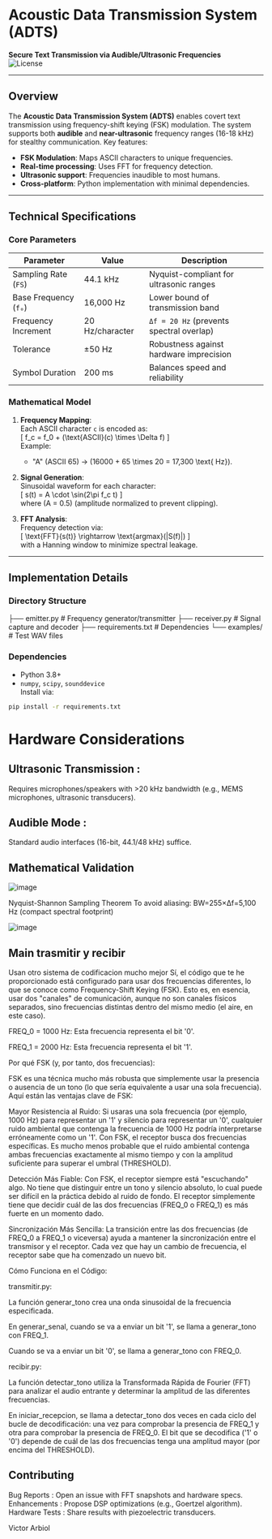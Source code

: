# Acoustic Data Transmission System (ADTS)  
**Secure Text Transmission via Audible/Ultrasonic Frequencies**  
![License](https://img.shields.io/badge/License-MIT-green)  

---

## Overview  
The **Acoustic Data Transmission System (ADTS)** enables covert text transmission using frequency-shift keying (FSK) modulation. The system supports both **audible** and **near-ultrasonic** frequency ranges (16-18 kHz) for stealthy communication. Key features:  
- **FSK Modulation**: Maps ASCII characters to unique frequencies.  
- **Real-time processing**: Uses FFT for frequency detection.  
- **Ultrasonic support**: Frequencies inaudible to most humans.  
- **Cross-platform**: Python implementation with minimal dependencies.  

---

## Technical Specifications  
### Core Parameters  
| Parameter             | Value                     | Description                              |
|-----------------------|---------------------------|------------------------------------------|
| Sampling Rate (`FS`)  | 44.1 kHz                  | Nyquist-compliant for ultrasonic ranges |
| Base Frequency (`f₀`) | 16,000 Hz                 | Lower bound of transmission band         |
| Frequency Increment   | 20 Hz/character           | `Δf = 20 Hz` (prevents spectral overlap) |
| Tolerance             | ±50 Hz                    | Robustness against hardware imprecision |
| Symbol Duration       | 200 ms                    | Balances speed and reliability           |

### Mathematical Model  
1. **Frequency Mapping**:  
   Each ASCII character `c` is encoded as:  
   \[
   f_c = f_0 + (\text{ASCII}(c) \times \Delta f)
   \]  
   Example:  
   - "A" (ASCII 65) → \(16000 + 65 \times 20 = 17,300 \text{ Hz}\).

2. **Signal Generation**:  
   Sinusoidal waveform for each character:  
   \[
   s(t) = A \cdot \sin(2\pi f_c t)
   \]  
   where \(A = 0.5\) (amplitude normalized to prevent clipping).

3. **FFT Analysis**:  
   Frequency detection via:  
   \[
   \text{FFT}\{s(t)\} \rightarrow \text{argmax}(|S(f)|)
   \]  
   with a Hanning window to minimize spectral leakage.

---

## Implementation Details  

### Directory Structure  

├── emitter.py # Frequency generator/transmitter
├── receiver.py # Signal capture and decoder
├── requirements.txt # Dependencies
└── examples/ # Test WAV files


### Dependencies  

- Python 3.8+  
- `numpy`, `scipy`, `sounddevice`  
Install via:  
```bash
pip install -r requirements.txt
```

# Hardware Considerations

## Ultrasonic Transmission :

Requires microphones/speakers with >20 kHz bandwidth (e.g., MEMS microphones, ultrasonic transducers).

## Audible Mode :
Standard audio interfaces (16-bit, 44.1/48 kHz) suffice.

## Mathematical Validation

![image](https://github.com/user-attachments/assets/1db00ae6-5912-4fa8-a444-39cf74cb62e6)

Nyquist-Shannon Sampling Theorem
To avoid aliasing:
BW=255×Δf=5,100 Hz (compact spectral footprint)

![image](https://github.com/user-attachments/assets/3ed6730e-1ab8-4fa7-b4ec-5e03ce8a77be)


## Main trasmitir y recibir 

Usan otro sistema de codificacion mucho mejor 
Sí, el código que te he proporcionado está configurado para usar dos frecuencias diferentes, lo que se conoce como Frequency-Shift Keying (FSK). Esto es, en esencia, usar dos "canales" de comunicación, aunque no son canales físicos separados, sino frecuencias distintas dentro del mismo medio (el aire, en este caso).

FREQ_0 = 1000 Hz: Esta frecuencia representa el bit '0'.

FREQ_1 = 2000 Hz: Esta frecuencia representa el bit '1'.

Por qué FSK (y, por tanto, dos frecuencias):

FSK es una técnica mucho más robusta que simplemente usar la presencia o ausencia de un tono (lo que sería equivalente a usar una sola frecuencia). Aquí están las ventajas clave de FSK:

Mayor Resistencia al Ruido: Si usaras una sola frecuencia (por ejemplo, 1000 Hz) para representar un '1' y silencio para representar un '0', cualquier ruido ambiental que contenga la frecuencia de 1000 Hz podría interpretarse erróneamente como un '1'. Con FSK, el receptor busca dos frecuencias específicas. Es mucho menos probable que el ruido ambiental contenga ambas frecuencias exactamente al mismo tiempo y con la amplitud suficiente para superar el umbral (THRESHOLD).

Detección Más Fiable: Con FSK, el receptor siempre está "escuchando" algo. No tiene que distinguir entre un tono y silencio absoluto, lo cual puede ser difícil en la práctica debido al ruido de fondo. El receptor simplemente tiene que decidir cuál de las dos frecuencias (FREQ_0 o FREQ_1) es más fuerte en un momento dado.

Sincronización Más Sencilla: La transición entre las dos frecuencias (de FREQ_0 a FREQ_1 o viceversa) ayuda a mantener la sincronización entre el transmisor y el receptor. Cada vez que hay un cambio de frecuencia, el receptor sabe que ha comenzado un nuevo bit.

Cómo Funciona en el Código:

transmitir.py:

La función generar_tono crea una onda sinusoidal de la frecuencia especificada.

En generar_senal, cuando se va a enviar un bit '1', se llama a generar_tono con FREQ_1.

Cuando se va a enviar un bit '0', se llama a generar_tono con FREQ_0.

recibir.py:

La función detectar_tono utiliza la Transformada Rápida de Fourier (FFT) para analizar el audio entrante y determinar la amplitud de las diferentes frecuencias.

En iniciar_recepcion, se llama a detectar_tono dos veces en cada ciclo del bucle de decodificación: una vez para comprobar la presencia de FREQ_1 y otra para comprobar la presencia de FREQ_0. El bit que se decodifica ('1' o '0') depende de cuál de las dos frecuencias tenga una amplitud mayor (por encima del THRESHOLD).
 

## Contributing
Bug Reports : Open an issue with FFT snapshots and hardware specs.
Enhancements : Propose DSP optimizations (e.g., Goertzel algorithm).
Hardware Tests : Share results with piezoelectric transducers.

Victor Arbiol
